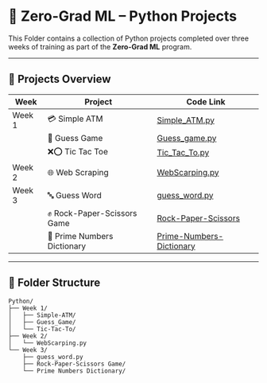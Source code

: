 # 🧠 Zero-Grad ML – Python Projects

This Folder contains a collection of Python projects completed over three weeks of training as part of the **Zero-Grad ML** program.

---

## 📌 Projects Overview

| Week   | Project                       | Code Link |
|--------|-------------------------------|-----------|
| Week 1 | 💳 Simple ATM                  | [Simple_ATM.py](https://github.com/MinaAyman123/Zero-Grad-ML/blob/main/Python/Week%201/Simple-ATM/Simple_ATM.py) |
|        | 🎯 Guess Game                  | [Guess_game.py](https://github.com/MinaAyman123/Zero-Grad-ML/blob/main/Python/Week%201/Guess_Game/Guess_game.py) |
|        | ❌⭕ Tic Tac Toe                | [Tic_Tac_To.py](https://github.com/MinaAyman123/Zero-Grad-ML/blob/main/Python/Week%201/Tic-Tac-To/Tic_Tac_To.py) |
| Week 2 | 🌐 Web Scraping                | [WebScarping.py](https://github.com/MinaAyman123/Zero-Grad-ML/blob/main/Python/Week%202/WebScarping.py) |
| Week 3 | 🔤 Guess Word                  | [guess_word.py](https://github.com/MinaAyman123/Zero-Grad-ML/blob/main/Python/Week%203/guess_word.py) |
|        | ✊ Rock-Paper-Scissors Game    | [Rock-Paper-Scissors](https://github.com/MinaAyman123/Zero-Grad-ML/tree/main/Python/Week%203/Rock-Paper-Scissors%20Game) |
|        | 🔢 Prime Numbers Dictionary   | [Prime-Numbers-Dictionary](https://github.com/MinaAyman123/Zero-Grad-ML/tree/main/Python/Week%203/Prime%20Numbers%20Dictionary) |

---

## 📂 Folder Structure

```text
Python/
├── Week 1/
│   ├── Simple-ATM/
│   ├── Guess_Game/
│   └── Tic-Tac-To/
├── Week 2/
│   └── WebScarping.py
└── Week 3/
    ├── guess_word.py
    ├── Rock-Paper-Scissors Game/
    └── Prime Numbers Dictionary/

